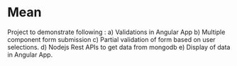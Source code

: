 # Mean
Project to demonstrate following :
a) Validations in Angular App
b) Multiple component form submission
c) Partial validation of form based on user selections.
d) Nodejs Rest APIs to get data from mongodb
e) Display of data in Angular App.
